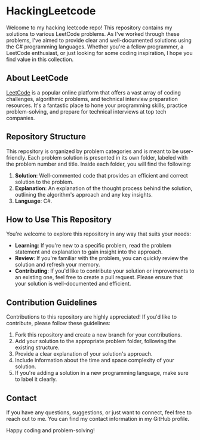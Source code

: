 # HackingLeetcode

Welcome to my hacking leetcode repo! This repository contains my solutions to various LeetCode problems. As I've worked
through these problems, I've aimed to provide clear and well-documented solutions using the C# programming languages.
Whether you're a fellow programmer, a LeetCode enthusiast, or just looking for some coding inspiration, I hope you find
value in this collection.

## About LeetCode

[LeetCode](https://leetcode.com/) is a popular online platform that offers a vast array of coding challenges,
algorithmic problems, and technical interview preparation resources. It's a fantastic place to hone your programming
skills, practice problem-solving, and prepare for technical interviews at top tech companies.

## Repository Structure

This repository is organized by problem categories and is meant to be user-friendly. Each problem solution is presented
in its own folder, labeled with the problem number and title. Inside each folder, you will find the following:

1. **Solution**: Well-commented code that provides an efficient and correct solution to the problem.
2. **Explanation**: An explanation of the thought process behind the solution, outlining the algorithm's approach and
   any key insights.
3. **Language**: C#.

## How to Use This Repository

You're welcome to explore this repository in any way that suits your needs:

- **Learning**: If you're new to a specific problem, read the problem statement and explanation to gain insight into the
  approach.
- **Review**: If you're familiar with the problem, you can quickly review the solution and refresh your memory.
- **Contributing**: If you'd like to contribute your solution or improvements to an existing one, feel free to create a
  pull request. Please ensure that your solution is well-documented and efficient.

## Contribution Guidelines

Contributions to this repository are highly appreciated! If you'd like to contribute, please follow these guidelines:

1. Fork this repository and create a new branch for your contributions.
2. Add your solution to the appropriate problem folder, following the existing structure.
3. Provide a clear explanation of your solution's approach.
4. Include information about the time and space complexity of your solution.
5. If you're adding a solution in a new programming language, make sure to label it clearly.

## Contact

If you have any questions, suggestions, or just want to connect, feel free to reach out to me. You can find my contact
information in my GitHub profile.

Happy coding and problem-solving!

